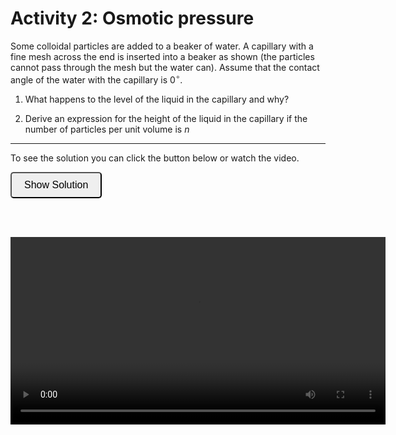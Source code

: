 # Activity 2: Osmotic pressure

Some colloidal particles are added to a beaker of water. A capillary with a fine mesh across the end is inserted into a beaker as shown (the particles cannot pass through the mesh but the water can). Assume that the contact angle of the water with the capillary is $0^{\circ}$.

1. What happens to the level of the liquid in the capillary and why?

2. Derive an expression for the height of the liquid in the capillary if the number of particles per unit volume is $n$

---------------------

To see the solution you can click the button below or watch the video.

<button onclick="document.getElementById('solution').style.display='block'" style="border-radius: 5px; text-align: center; padding: 10px 20px; font-size: 16px;">
Show Solution
</button>
<div id="solution" style="display:none;">

1. The addition of particles to the beaker creates a concentration difference between the beaker and the capillary. As a result there will be an osmotic pressure that seeks to minimise the concentration difference. Since the mesh prevents particles from moving into the capillary liquid is drawn down from the capillary into the beaker. This dilutes the particles in the beaker to minimise the concentration difference. As a result the height of the liquid in the capillary will be lower than without the particles. 

2. We can write down a pressure balance. This is similar to the original derivation but we now have an additional pressure term (the osmotic pressure).

$$P_{capillary} = P_{weight} + P_{osmotic}$$

$$\frac{2\gamma}{R} = {\rho}gh + nk_{B}T$$

$$h = \frac{1}{{\rho}g}\left(\frac{2\gamma}{R} - nk_{B}T\right)$$

</div>

<br><br>

<video width="600" controls>
  <source src="media/vid1_1.mkv" type="video/mp4">
  Your browser does not support the video tag.
</video>
